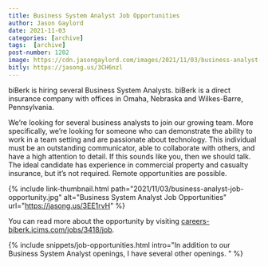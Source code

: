 ```yaml
---
title: Business System Analyst Job Opportunities
author: Jason Gaylord
date: 2021-11-03
categories: [archive]
tags:  [archive]
post-number: 1202
image: https://cdn.jasongaylord.com/images/2021/11/03/business-analyst-job-opportunity.jpg
bitly: https://jasong.us/3CH6nzl
---
```


biBerk is hiring several Business System Analysts. biBerk is a direct insurance company with offices in Omaha, Nebraska and Wilkes-Barre, Pennsylvania.

We’re looking for several business analysts to join our growing team. More specifically, we’re looking for someone who can demonstrate the ability to work in a team setting and are passionate about technology. This individual must be an outstanding communicator, able to collaborate with others, and have a high attention to detail. If this sounds like you, then we should talk. The ideal candidate has experience in commercial property and casualty insurance, but it’s not required. Remote opportunities are possible.

{% include link-thumbnail.html path="2021/11/03/business-analyst-job-opportunity.jpg" alt="Business System Analyst Job Opportunities" url="https://jasong.us/3EE1rvH" %}

You can read more about the opportunity by visiting [careers-biberk.icims.com/jobs/3418/job](https://jasong.us/3EE1rvH).

{% include snippets/job-opportunities.html intro="In addition to our Business System Analyst openings, I have several other openings. " %}